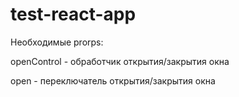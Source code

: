 # test-react-app

Необходимые prorps:

openControl - обработчик открытия/закрытия окна 

open - переключатель открытия/закрытия окна
